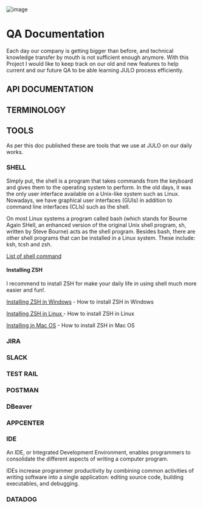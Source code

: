 ![image](https://user-images.githubusercontent.com/52643844/75962234-f645f600-5ef5-11ea-8270-55e2bfe9f0ae.png)



# QA Documentation

Each day our company is getting bigger than before, and technical knowledge transfer by mouth is not sufficient enough anymore. With this Project I would like to keep track on our old and new features to help current and our future QA to be able learning JULO process efficiently.


## API DOCUMENTATION

## TERMINOLOGY


## TOOLS
As per  this doc published these are tools that we use at JULO on our daily works.


### SHELL

Simply put, the shell is a program that takes commands from the keyboard and gives them to the operating system to perform. In the old days, it was the only user interface available on a Unix-like system such as Linux. Nowadays, we have graphical user interfaces (GUIs) in addition to command line interfaces (CLIs) such as the shell.

On most Linux systems a program called bash (which stands for Bourne Again SHell, an enhanced version of the original Unix shell program, sh, written by Steve Bourne) acts as the shell program. Besides bash, there are other shell programs that can be installed in a Linux system. These include: ksh, tcsh and zsh.

[List of shell command](https://docs.cs.cf.ac.uk/notes/linux-shell-commands/)

#### Installing ZSH
I recommend to install ZSH for make your daily life in using shell much more easier and fun!.

[Installing ZSH in Windows](https://gist.github.com/derhuerst/12a1558a4b408b3b2b6e#file-windows-md) - How to install ZSH in Windows

[Installing ZSH in Linux ](https://gist.github.com/derhuerst/12a1558a4b408b3b2b6e#file-linux-md) - How to install ZSH in Linux

[Installing in Mac OS](https://gist.github.com/derhuerst/12a1558a4b408b3b2b6e#file-mac-md
) - How to install ZSH in Mac OS


### JIRA

### SLACK

### TEST RAIL

### POSTMAN

### DBeaver

### APPCENTER

### IDE

An IDE, or Integrated Development Environment, enables programmers to consolidate the different aspects of writing a computer program.

IDEs increase programmer productivity by combining common activities of writing software into a single application: editing source code, building executables, and debugging.

### DATADOG


